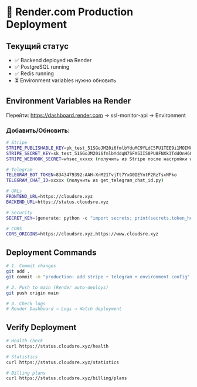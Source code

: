 # 🚀 Render.com Production Deployment

## Текущий статус
- ✅ Backend deployed на Render
- ✅ PostgreSQL running
- ✅ Redis running
- ⏳ Environment variables нужно обновить

## Environment Variables на Render

Перейти: https://dashboard.render.com → ssl-monitor-api → Environment

### Добавить/Обновить:

```bash
# Stripe
STRIPE_PUBLISHABLE_KEY=pk_test_51SGoJM20i6fmlbYduMC9YLdC5PU1TEE9i1MOIM8mGcyAZY1Lx3TYuu02w8zGHbKsSRVTMuWUaz1yVBbHUG8Iivro00XaWGmEmY
STRIPE_SECRET_KEY=sk_test_51SGoJM20i6fmlbYddqN7SFX5II50PU8FNXk3TddOnH6QipGMvXwsmUxvoOKFITR42B924oxrc12Mx5t9pAQMX6Q700Zv95jBJt
STRIPE_WEBHOOK_SECRET=whsec_xxxxx (получить из Stripe после настройки webhook)

# Telegram
TELEGRAM_BOT_TOKEN=8343479392:AAH-XrM21TvjTt7YxG0IEYntP2RzTsxNPko
TELEGRAM_CHAT_ID=xxxxx (получить из get_telegram_chat_id.py)

# URLs
FRONTEND_URL=https://cloudsre.xyz
BACKEND_URL=https://status.cloudsre.xyz

# Security
SECRET_KEY=(generate: python -c "import secrets; print(secrets.token_hex(32))")

# CORS
CORS_ORIGINS=https://cloudsre.xyz,https://www.cloudsre.xyz
```

## Deployment Commands

```bash
# 1. Commit changes
git add .
git commit -m "production: add stripe + telegram + environment config"

# 2. Push to main (Render auto-deploys)
git push origin main

# 3. Check logs
# Render Dashboard → Logs → Watch deployment
```

## Verify Deployment

```bash
# Health check
curl https://status.cloudsre.xyz/health

# Statistics
curl https://status.cloudsre.xyz/statistics

# Billing plans
curl https://status.cloudsre.xyz/billing/plans
```
